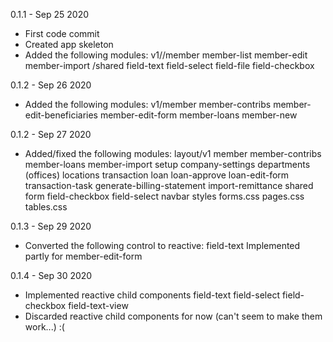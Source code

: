 0.1.1 - Sep 25 2020
- First code commit
- Created app skeleton
- Added the following modules:
    v1//member
        member-list
        member-edit
        member-import
    /shared
        field-text
        field-select
        field-file
        field-checkbox

0.1.2 - Sep 26 2020
- Added the following modules:
    v1/member
        member-contribs
        member-edit-beneficiaries
        member-edit-form
        member-loans
        member-new

0.1.2 - Sep 27 2020
- Added/fixed the following modules:
    layout/v1
        member
            member-contribs
            member-loans
            member-import
        setup
            company-settings
            departments (offices)
            locations
        transaction
            loan
                loan-approve
                loan-edit-form
            transaction-task
                generate-billing-statement
                import-remittance
    shared
        form
            field-checkbox
            field-select
        navbar
    styles
        forms.css
        pages.css
        tables.css

0.1.3 - Sep 29 2020
- Converted the following control to reactive: field-text
    Implemented partly for member-edit-form

0.1.4 - Sep 30 2020
- Implemented reactive child components
    field-text
    field-select
    field-checkbox
    field-text-view
- Discarded reactive child components for now (can't seem to make them work...) :(

